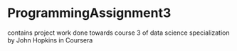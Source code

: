 # ProgrammingAssignment3
contains project work done towards course 3 of data science specialization by John Hopkins in Coursera
